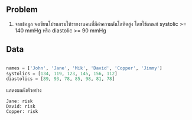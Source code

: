 ## Problem

1. จากข้อมูล จงเขียนโปรแกรมให้รายงานคนที่มีค่าความดันโลหิตสูง โดยใช้เกณฑ์ systolic >= 140 mmHg หรือ diastolic >= 90 mmHg

## Data

```Python

names = ['John', 'Jane', 'Mik', 'David', 'Copper', 'Jimmy']
systolics = [134, 119, 123, 145, 156, 112]
diastolics = [89, 93, 78, 85, 98, 81, 78]


```

แสดงผลดังตัวอย่าง

```
Jane: risk
David: risk
Copper: risk

```
